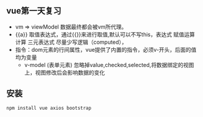 ## vue第一天复习
- vm => viewModel 数据最终都会被vm所代理。
- {{a}} 取值表达式，通过{{}}来进行取值,默认可以不写this，表达式 赋值运算 计算 三元表达式
尽量少写逻辑（computed），
- 指令：dom元素的行间属性，vue提供了内置的指令，必须v-开头，后面的值均为变量
    - v-model (表单元素) 忽略掉value,checked,selected,将数据绑定的视图上，视图修改后会影响数据的变化

## 安装
```
npm install vue axios bootstrap
```



